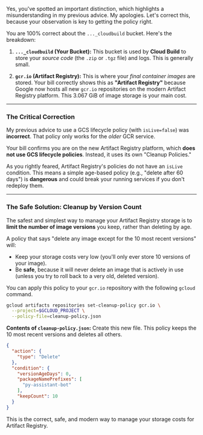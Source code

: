 Yes, you've spotted an important distinction, which highlights a misunderstanding in my previous advice. My apologies. Let's correct this, because your observation is key to getting the policy right.

You are 100% correct about the `..._cloudbuild` bucket. Here's the breakdown:

1.  **`..._cloudbuild` (Your Bucket):** This bucket is used by **Cloud Build** to store your *source code* (the `.zip` or `.tgz` file) and logs. This is generally small.

2.  **`gcr.io` (Artifact Registry):** This is where your *final container images* are stored. Your bill correctly shows this as **"Artifact Registry"** because Google now hosts all new `gcr.io` repositories on the modern Artifact Registry platform. This 3.067 GiB of image storage is your main cost.

-----

### The Critical Correction

My previous advice to use a GCS lifecycle policy (with `isLive=false`) was **incorrect**. That policy only works for the *older* GCR service.

Your bill confirms you are on the new Artifact Registry platform, which **does not use GCS lifecycle policies**. Instead, it uses its own "Cleanup Policies."

As you rightly feared, Artifact Registry's policies do not have an `isLive` condition. This means a simple age-based policy (e.g., "delete after 60 days") is **dangerous** and could break your running services if you don't redeploy them.

-----

### The Safe Solution: Cleanup by Version Count

The safest and simplest way to manage your Artifact Registry storage is to **limit the number of image versions** you keep, rather than deleting by age.

A policy that says "delete any image except for the 10 most recent versions" will:

  * Keep your storage costs very low (you'll only ever store 10 versions of your image).
  * Be **safe**, because it will never delete an image that is actively in use (unless you try to roll back to a very old, deleted version).

You can apply this policy to your `gcr.io` repository with the following `gcloud` command.

```bash
gcloud artifacts repositories set-cleanup-policy gcr.io \
  --project=$GCLOUD_PROJECT \
  --policy-file=cleanup-policy.json
```

**Contents of `cleanup-policy.json`:**
Create this new file. This policy keeps the 10 most recent versions and deletes all others.

```json
{
  "action": {
    "type": "Delete"
  },
  "condition": {
    "versionAgeDays": 0,
    "packageNamePrefixes": [
      "py-assistant-bot"
    ],
    "keepCount": 10
  }
}
```

This is the correct, safe, and modern way to manage your storage costs for Artifact Registry.